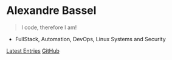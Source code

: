 # Alexandre Bassel

> I code, therefore I am!

- FullStack, Automation, DevOps, Linux Systems and Security

[Latest Entries](latest)
[GitHub](https://github.com/abassel)

